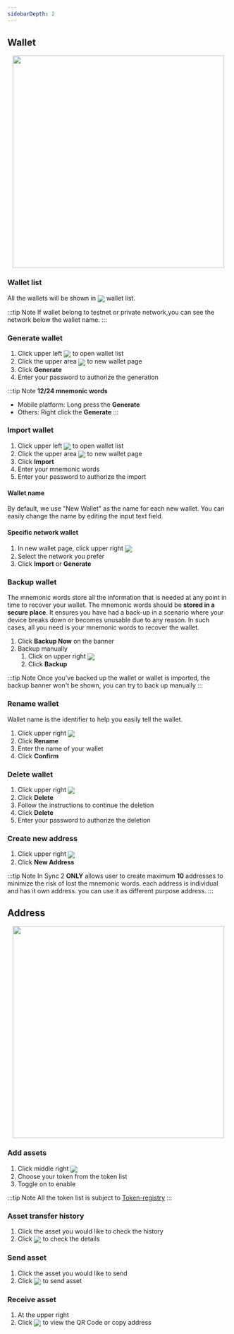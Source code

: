 ```yaml
---
sidebarDepth: 2
---
```


## Wallet
<p align="center">
<img height="480" src="~@public/images/sync2/wallet.png" >
</p>

### Wallet list
All the wallets will be shown in <img src="~@public/images/sync2/menu.svg" align=center /> wallet list. 

:::tip Note
If wallet belong to testnet or private network,you can see the network below the wallet name.
:::

### Generate wallet
1. Click upper left <img src="~@public/images/sync2/menu.svg" align=center /> to open wallet list
2. Click the upper area <img src="~@public/images/sync2/add_circle_outline.svg" align=center />  to new wallet page
3. Click **Generate**
4. Enter your password to authorize the generation

:::tip Note
**12/24 mnemonic words**
- Mobile platform: Long press the **Generate** 
- Others: Right click the **Generate**
:::

### Import wallet
1. Click upper left <img src="~@public/images/sync2/menu.svg" align=center /> to open wallet list
2. Click the upper area <img src="~@public/images/sync2/add_circle_outline.svg" align=center /> to new wallet page
3. Click **Import**
4. Enter your mnemonic words
5. Enter your password to authorize the import

#### Wallet name
By default, we use "New Wallet" as the name for each new wallet. You can easily change the name by editing the input text field.

#### Specific network wallet <badge text="Advance"/>
1. In new wallet page, click upper right <img src="~@public/images/sync2/more_horiz.svg" align=center />
2. Select the network you prefer
3. Click **Import** or **Generate**

### Backup wallet
The mnemonic words store all the information that is needed at any point in time to recover your wallet. The mnemonic words should be **stored in a secure place**. It ensures you have had a back-up in a scenario where your device breaks down or becomes unusable due to any reason. In such cases, all you need is your mnemonic words to recover the wallet.

1. Click **Backup Now** on the banner
2. Backup manually 
   1. Click on upper right <img src="~@public/images/sync2/more_horiz.svg" align=center /> 
   2. Click **Backup**

:::tip Note
Once you've backed up the wallet or wallet is imported, the backup banner won't be shown, you can try to back up manually
:::

### Rename wallet
Wallet name is the identifier to help you easily tell the wallet.
1. Click upper right  <img src="~@public/images/sync2/more_horiz.svg" align=center /> 
2. Click **Rename**
3. Enter the name of your wallet
4. Click **Confirm**

### Delete wallet
1. Click upper right  <img src="~@public/images/sync2/more_horiz.svg" align=center /> 
2. Click **Delete**
3. Follow the instructions to continue the deletion
4. Click **Delete**
5. Enter your password to authorize the deletion

### Create new address
1. Click upper right  <img src="~@public/images/sync2/more_horiz.svg" align=center /> 
2. Click **New Address**

:::tip Note
In Sync 2 **ONLY** allows user to create maximum **10** addresses to minimize the risk of lost the mnemonic words. each address is individual and has it own address. you can use it as different purpose address.
:::

## Address
<p align="center">
<img height="480" src="~@public/images/sync2/address.png" >
</p>

### Add assets
1. Click middle right <img src="~@public/images/sync2/control_point_duplicate.svg" align=center />
2. Choose your token from the token list
3. Toggle on to enable 

:::tip Note
All the token list is subject to [Token-registry](https://github.com/vechain/token-registry)
:::

### Asset transfer history
1. Click the asset you would like to check the history
2. Click <img src="~@public/images/sync2/preview.svg" align=center /> to check the details

### Send asset
1. Click the asset you would like to send
2. Click <img src="~@public/images/sync2/send.svg" align=center /> to send asset

### Receive asset 
1. At the upper right 
2. Click <img src="~@public/images/sync2/qr_code_2.svg" align=center /> to view the QR Code or copy address